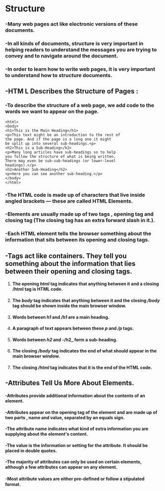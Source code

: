# Structure
### -Many web pages act like electronic versions of these documents.
### -In all kinds of documents, structure is very important in helping readers to understand the messages you are trying to convey and to navigate around the document.
### -In order to learn how to write web pages, it is very important to understand how to structure documents.
## -HTM L Describes the Structure of Pages :
### -To describe the structure of a web page, we add code to the words we want to appear on the page.

```
<html>
<body>
<h1>This is the Main Heading</h1>
<p>This text might be an introduction to the rest of
the page. And if the page is a long one it might
be split up into several sub-headings.<p>
<h2>This is a Sub-Heading</h2>
<p>Many long articles have sub-headings so to help
you follow the structure of what is being written.
There may even be sub-sub-headings (or lower-level
headings).</p>
<h2>Another Sub-Heading</h2>
<p>Here you can see another sub-heading.</p>
</body>
</html>
```



### -The HTML code  is made up of characters that live inside angled brackets — these are called HTML **Elements**.
### -Elements are usually made up of two **tags** , opening tag and closing tag (The closing tag has an extra forward slash in it.).
### -Each HTML element tells the browser something about the information that sits between its opening and closing tags.

## -Tags act like containers. They tell you something about the information that lies between their opening and closing tags.
1. #### The opening _html_ tag indicates that anything between it and a closing /html tag is HTML code.
2. #### The _body_ tag indicates that anything between it and the closing _/body_ tag should be shown inside the main browser window.
3. #### Words between _h1_ and _/h1_ are a main heading.
4. #### A paragraph of text appears between these _p_ and _/p_ tags.
5. #### Words between _h2_ and -/h2_ form a sub-heading.
6. #### The closing _/body_ tag indicates the end of what should appear in the main browser window.
7. #### The closing _/html_ tag indicates that it is the end of the HTML code.

## -Attributes Tell Us More About Elements.
#### -Attributes provide additional information about the contents of an element.
#### -Attributes appear on the opening tag of the element and are made up of two parts , **name** and **value**, separated by an equals sign.
#### -The attribute name indicates what kind of extra information you are supplying about the element's content.
#### -The value is the information or setting for the attribute. It should be placed in double quotes.
#### -The majority of attributes can only be used on certain elements, although a few attributes can appear on any element.
#### -Most attribute values are either pre-deﬁned or follow a stipulated format.
